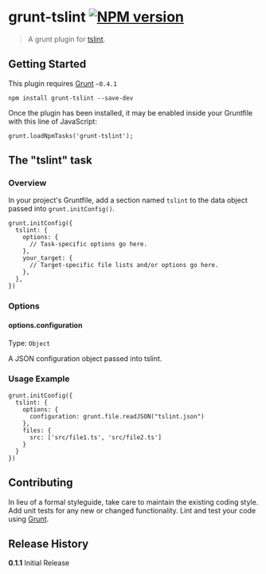 # grunt-tslint [![NPM version](https://badge.fury.io/js/grunt-tslint.png)](http://badge.fury.io/js/grunt-tslint)

> A grunt plugin for [tslint](https://github.com/palantir/tslint).

## Getting Started
This plugin requires [Grunt](http://gruntjs.com/) `~0.4.1`

	npm install grunt-tslint --save-dev

Once the plugin has been installed, it may be enabled inside your Gruntfile with this line of JavaScript:

	grunt.loadNpmTasks('grunt-tslint');

## The "tslint" task

### Overview
In your project's Gruntfile, add a section named `tslint` to the data object passed into `grunt.initConfig()`.

	grunt.initConfig({
	  tslint: {
	    options: {
    	  // Task-specific options go here.
	    },
	    your_target: {
    	  // Target-specific file lists and/or options go here.
	    },
	  },
	})

### Options

#### options.configuration
Type: `Object`

A JSON configuration object passed into tslint.

### Usage Example

	grunt.initConfig({
	  tslint: {
	    options: {
	      configuration: grunt.file.readJSON("tslint.json")
	    },
	    files: {
	      src: ['src/file1.ts', 'src/file2.ts']
	    }
	  }
	})

## Contributing
In lieu of a formal styleguide, take care to maintain the existing coding style. Add unit tests for any new or changed functionality. Lint and test your code using [Grunt](http://gruntjs.com/).

## Release History
**0.1.1** Initial Release
